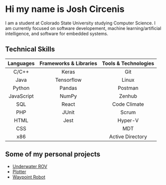 # Hi my name is Josh Circenis
I am a student at Colorado State University studying Computer Science. I am currently focused on software developement, machine learning/artificial intelligence, and software for embedded systems.

## Technical Skills
|**Languages**|**Frameworks & Libraries**|**Tools & Technologies**|
|:---:|:---:|:---:|
|C/C++|Keras|Git|
|Java|Tensorflow|Linux|
|Python|Pandas|Postman|
|JavaScript|NumPy|Zenhub|
|SQL|React|Code Climate|
|PHP|JUnit|Scrum|
|HTML|Jest|Hyper-V|
|CSS||MDT|
|x86||Active Directory|


## Some of my personal projects
* [Underwater ROV](https://github.com/JoshCircenis/Underwater-ROV)
* [Plotter](https://github.com/JoshCircenis/Plotter)
* [Waypoint Robot](https://github.com/JoshCircenis/Waypoint-Robot)
